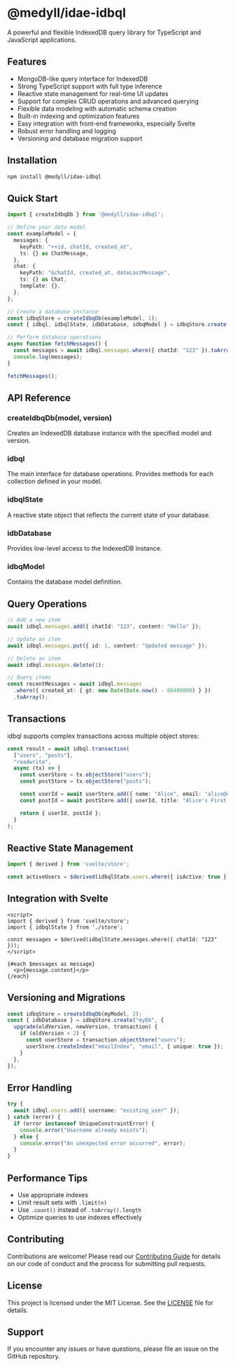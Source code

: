 # @medyll/idae-idbql

A powerful and flexible IndexedDB query library for TypeScript and JavaScript applications.

## Features

- MongoDB-like query interface for IndexedDB
- Strong TypeScript support with full type inference
- Reactive state management for real-time UI updates
- Support for complex CRUD operations and advanced querying
- Flexible data modeling with automatic schema creation
- Built-in indexing and optimization features
- Easy integration with front-end frameworks, especially Svelte
- Robust error handling and logging
- Versioning and database migration support

## Installation

```bash
npm install @medyll/idae-idbql
```

## Quick Start

```typescript
import { createIdbqDb } from '@medyll/idae-idbql';

// Define your data model
const exampleModel = {
  messages: {
    keyPath: "++id, chatId, created_at",
    ts: {} as ChatMessage,
  },
  chat: {
    keyPath: "&chatId, created_at, dateLastMessage",
    ts: {} as Chat,
    template: {},
  },
};

// Create a database instance
const idbqStore = createIdbqDb(exampleModel, 1);
const { idbql, idbqlState, idbDatabase, idbqModel } = idbqStore.create("myDatabase");

// Perform database operations
async function fetchMessages() {
  const messages = await idbql.messages.where({ chatId: "123" }).toArray();
  console.log(messages);
}

fetchMessages();
```

## API Reference

### createIdbqDb(model, version)

Creates an IndexedDB database instance with the specified model and version.

### idbql

The main interface for database operations. Provides methods for each collection defined in your model.

### idbqlState

A reactive state object that reflects the current state of your database.

### idbDatabase

Provides low-level access to the IndexedDB instance.

### idbqModel

Contains the database model definition.

## Query Operations

```typescript
// Add a new item
await idbql.messages.add({ chatId: "123", content: "Hello" });

// Update an item
await idbql.messages.put({ id: 1, content: "Updated message" });

// Delete an item
await idbql.messages.delete(1);

// Query items
const recentMessages = await idbql.messages
  .where({ created_at: { gt: new Date(Date.now() - 86400000) } })
  .toArray();
```

## Transactions

idbql supports complex transactions across multiple object stores:

```typescript
const result = await idbql.transaction(
  ["users", "posts"],
  "readwrite",
  async (tx) => {
    const userStore = tx.objectStore("users");
    const postStore = tx.objectStore("posts");

    const userId = await userStore.add({ name: "Alice", email: "alice@example.com" });
    const postId = await postStore.add({ userId, title: "Alice's First Post", content: "Hello, World!" });

    return { userId, postId };
  }
);
```

## Reactive State Management

```typescript
import { derived } from 'svelte/store';

const activeUsers = $derived(idbqlState.users.where({ isActive: true }));
```

## Integration with Svelte

```svelte
<script>
import { derived } from 'svelte/store';
import { idbqlState } from './store';

const messages = $derived(idbqlState.messages.where({ chatId: "123" }));
</script>

{#each $messages as message}
  <p>{message.content}</p>
{/each}
```

## Versioning and Migrations

```typescript
const idbqStore = createIdbqDb(myModel, 2);
const { idbDatabase } = idbqStore.create("myDb", {
  upgrade(oldVersion, newVersion, transaction) {
    if (oldVersion < 2) {
      const userStore = transaction.objectStore("users");
      userStore.createIndex("emailIndex", "email", { unique: true });
    }
  },
});
```

## Error Handling

```typescript
try {
  await idbql.users.add({ username: "existing_user" });
} catch (error) {
  if (error instanceof UniqueConstraintError) {
    console.error("Username already exists");
  } else {
    console.error("An unexpected error occurred", error);
  }
}
```

## Performance Tips

- Use appropriate indexes
- Limit result sets with `.limit(n)`
- Use `.count()` instead of `.toArray().length`
- Optimize queries to use indexes effectively

## Contributing

Contributions are welcome! Please read our [Contributing Guide](CONTRIBUTING.md) for details on our code of conduct and the process for submitting pull requests.

## License

This project is licensed under the MIT License. See the [LICENSE](LICENSE) file for details.

## Support

If you encounter any issues or have questions, please file an issue on the GitHub repository.
 